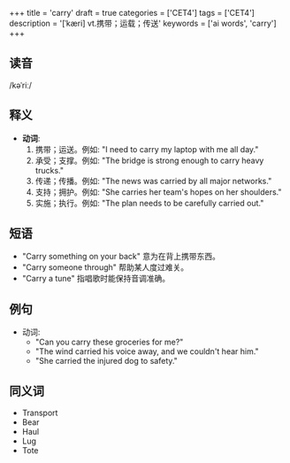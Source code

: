 +++
title = 'carry'
draft = true
categories = ['CET4']
tags = ['CET4']
description = '[ˈkæri] vt.携带；运载；传送'
keywords = ['ai words', 'carry']
+++

## 读音
/kəˈriː/

## 释义
- **动词**:
  1. 携带；运送。例如: "I need to carry my laptop with me all day."
  2. 承受；支撑。例如: "The bridge is strong enough to carry heavy trucks."
  3. 传递；传播。例如: "The news was carried by all major networks."
  4. 支持；拥护。例如: "She carries her team's hopes on her shoulders."
  5. 实施；执行。例如: "The plan needs to be carefully carried out."

## 短语
- "Carry something on your back" 意为在背上携带东西。
- "Carry someone through" 帮助某人度过难关。
- "Carry a tune" 指唱歌时能保持音调准确。

## 例句
- 动词: 
  - "Can you carry these groceries for me?"
  - "The wind carried his voice away, and we couldn't hear him."
  - "She carried the injured dog to safety."

## 同义词
- Transport
- Bear
- Haul
- Lug
- Tote
